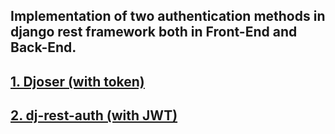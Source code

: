 ## Implementation of two authentication methods in django rest framework both in Front-End and Back-End.

## [1. Djoser (with token)](https://github.com/sunscrapers/djoser)
## [2. dj-rest-auth (with JWT)](https://github.com/Tivix/django-rest-auth)
